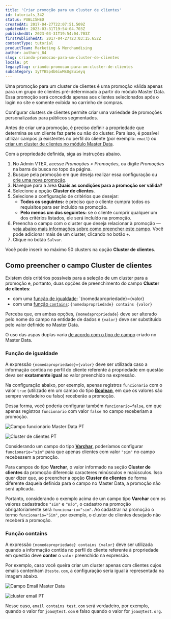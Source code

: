 ```yaml
---
title: 'Criar promoção para um cluster de clientes'
id: tutorials_342
status: PUBLISHED
createdAt: 2017-04-27T22:07:51.509Z
updatedAt: 2023-03-31T19:54:04.703Z
publishedAt: 2023-03-31T19:54:04.703Z
firstPublishedAt: 2017-04-27T23:03:15.652Z
contentType: tutorial
productTeam: Marketing & Merchandising
author: authors_84
slug: criando-promocao-para-um-cluster-de-clientes
locale: pt
legacySlug: criando-promocao-para-um-cluster-de-clientes
subcategory: 1yTYB5p4b6iwMsUg8uieyq
---
```


Uma promoção para um cluster de clientes é uma promoção válida apenas para um grupo de clientes pré-determinado a partir do módulo Master Data. Essa promoção será concedida apenas aos clientes selecionados após o login no site e somente exibida no carrinho de compras.

Configurar clusters de clientes permite criar uma variedade de promoções personalizadas para públicos segmentados.

Antes de criar uma promoção, é preciso definir a propriedade que determina se um cliente faz parte ou não do cluster. Para isso, é possível utilizar campos já existentes no perfil do cliente (por exemplo: `email`) ou [criar um cluster de clientes no módulo Master Data](https://help.vtex.com/pt/faq/como-criar-um-cluster-de-clientes/).

Com a propriedade definida, siga as instruções abaixo.

1. No Admin VTEX, acesse *Promoções > Promoções*, ou digite *Promoções* na barra de busca no topo da página.
2. Busque pela promoção em que deseja realizar essa configuração ou [crie uma nova promoção](https://help.vtex.com/pt/tutorial/como-criar-promocoes/).
3. Navegue para a área **Quais as condições para a promoção ser válida?**
4. Selecione a opção **Cluster de clientes**.
5. Selecione a configuração de critérios que desejar:
    *   **Todos os seguintes:** é preciso que o cliente cumpra todos os requisitos para ser incluído na promoção.
    *   **Pelo menos um dos seguintes:** se o cliente cumprir qualquer um dos critérios listados, ele será incluído na promoção.
6. Preencha o campo com o cluster que deseja relacionar à promoção — [veja abaixo mais informações sobre como preencher este campo](#como-preencher-o-campo-cluster-de-clientes). Você pode adicionar mais de um cluster, clicando no botão `+`.
7. Clique no botão `Salvar`.

<div class="alert alert-info">
<p>
Você pode inserir no máximo 50 clusters na opção <strong>Cluster de clientes</strong>. 
</p>
</div>

## Como preencher o campo Cluster de clientes

Existem dois critérios possíveis para a seleção de um cluster para a promoção e, portanto, duas opções de preenchimento do campo **Cluster de clientes**: 

*   com uma [função de igualdade](#funcao-de-igualdade): `{nomedapropriedade}={valor}
*   com uma [função `contains`](#funcao-contains): `{nomedapropriedade} contains {valor}`

Perceba que, em ambas opções, `{nomedapropriedade}` deve ser alterado pelo nome do campo na entidade de dados e `{valor}` deve ser substituído pelo valor definido no Master Data.

<div class="alert alert-info">
<p>
O uso das aspas duplas varia <a href="https://help.vtex.com/pt/tutorial/criando-entidade-de-dados--tutorials_1265#entendendo-os-tipos">de acordo com o tipo de campo</a> criado no Master Data.
</p>
</div>

### Função de igualdade

A expressão `{nomedapropriedade}={valor}` deve ser utilizada caso a informação contida no perfil do cliente referente à propriedade em questão deva ser **exatamente igual** ao valor preenchido na expressão.

Na configuração abaixo, por exemplo, apenas registros `funcionario` com o valor `true` (utilizado em um campo do tipo **[Boolean](https://help.vtex.com/pt/tutorial/criando-entidade-de-dados--tutorials_1265#entendendo-os-tipos)**, em que os valores são sempre verdadeiro ou falso) receberão a promoção. 

Dessa forma, você poderia configurar também `funcionario=false`, em que apenas registros `funcionario` com valor `false` no campo receberiam a promoção.

![Campo funcionário Master Data PT](https://images.ctfassets.net/alneenqid6w5/1GQftbj5FuIiQ4mUweacwa/06fd3f196a18b3d331742a01bb4ef2d6/Campo_funcion__rio_Master_Data_PT.png)

![Cluster de clientes PT](https://images.ctfassets.net/alneenqid6w5/1IOHFLD9w840WEuceWMk4Q/c1d0536a53150d809b8c6c74b5a81b12/Cluster_de_clientes_PT.png)

Considerando um campo do tipo **[Varchar](https://help.vtex.com/pt/tutorial/criando-entidade-de-dados--tutorials_1265#entendendo-os-tipos)**, poderíamos configurar `funcionario="sim"` para que apenas clientes com valor `"sim"` no campo recebessem a promoção.

<div class="alert alert-warning">
<p>
Para campos do tipo <strong>Varchar</strong>, o valor informado na seção <strong>Cluster de clientes </strong>da promoção diferencia caracteres minúsculos e maiúsculos. Isso quer dizer que, ao preencher a opção <strong>Cluster de clientes</strong> de forma diferente daquela definida para o campo no Master Data, a promoção não será aplicada.
</p>
</div>

Portanto, considerando o exemplo acima de um campo tipo **Varchar** com os valores cadastrados `"sim"` e `"não"`, o cadastro na promoção obrigatoriamente será `funcionario="sim"`. Ao cadastrar na promoção o termo `funcionario="Sim"`, por exemplo, o cluster de clientes desejado não receberá a promoção.

### Função contains

A expressão `{nomedapropriedade} contains {valor}` deve ser utilizada quando a informação contida no perfil do cliente referente à propriedade em questão deve **conter** o `valor` preenchido na expressão.

Por exemplo, caso você queira criar um cluster apenas com clientes cujos emails contenham `@teste.com`, a configuração seria igual à representada na imagem abaixo.

![Campo Email Master Data](https://images.ctfassets.net/alneenqid6w5/5aeXd0Ro72P1GlzVeBiVVZ/4bfb1189f8f967ef9ed77e081291931b/Campo_Email_Master_Data.png)

![cluster email PT](https://images.ctfassets.net/alneenqid6w5/5LKj1wrG3zL54lfh4R2MzQ/271cdcec5cdf081311215a57cfa2994c/cluster_email_PT.PNG)

Nesse caso, `email contains test.com` será verdadeiro, por exemplo, quando o valor for `joao@test.com` e falso quando o valor for `joao@test.org`.
